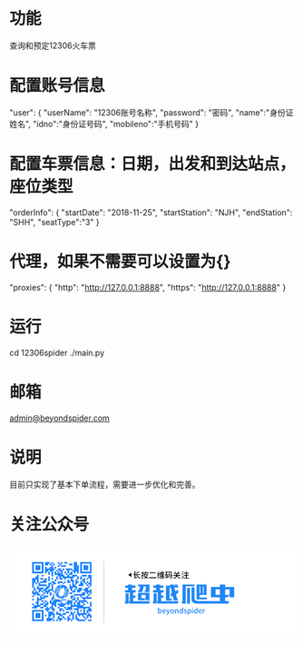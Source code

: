 # 功能
查询和预定12306火车票

# 配置账号信息
"user": {
    "userName": "12306账号名称",
    "password": "密码",
    "name":"身份证姓名",
    "idno":"身份证号码",
    "mobileno":"手机号码"
}

# 配置车票信息：日期，出发和到达站点，座位类型
"orderInfo": {
    "startDate": "2018-11-25",
    "startStation": "NJH",
    "endStation": "SHH",
    "seatType":"3"
}

# 代理，如果不需要可以设置为{}
"proxies": {
    "http": "http://127.0.0.1:8888",
    "https": "http://127.0.0.1:8888"
}

# 运行
cd 12306spider
./main.py

# 邮箱
admin@beyondspider.com

# 说明
目前只实现了基本下单流程，需要进一步优化和完善。

# 关注公众号
![logo](https://github.com/beyondspider/12306spider/blob/master/logo.gif)
